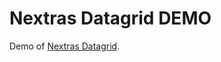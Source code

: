 Nextras Datagrid DEMO
=====================

Demo of [Nextras Datagrid](https://github.com/nextras/datagrid).
